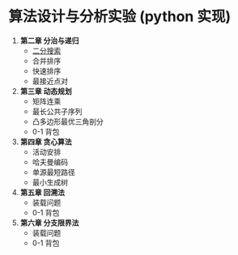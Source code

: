 # 算法设计与分析实验 (python 实现)
1. **第二章 分治与递归**
    - [二分搜索](./chapter2/binary_search.py)
    - 合并排序
    - 快速排序
    - 最接近点对
2. **第三章 动态规划**
    - 矩阵连乘
    - 最长公共子序列
    - 凸多边形最优三角剖分
    - 0-1 背包
3. **第四章 贪心算法**
    - 活动安排
    - 哈夫曼编码
    - 单源最短路径
    - 最小生成树
4. **第五章 回溯法**
    - 装载问题
    - 0-1 背包
5. **第六章 分支限界法**
    - 装载问题
    - 0-1 背包
